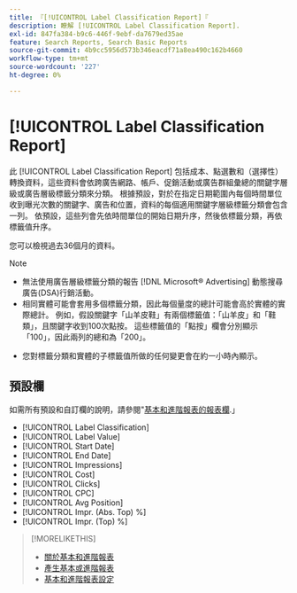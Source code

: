 ```yaml
---
title: 『[!UICONTROL Label Classification Report]『
description: 瞭解 [!UICONTROL Label Classification Report].
exl-id: 847fa384-b9c6-446f-9ebf-da7679ed35ae
feature: Search Reports, Search Basic Reports
source-git-commit: 4b9cc5956d573b346eacdf71a8ea490c162b4660
workflow-type: tm+mt
source-wordcount: '227'
ht-degree: 0%

---
```


# [!UICONTROL Label Classification Report]

此 [!UICONTROL Label Classification Report] 包括成本、點選數和（選擇性）轉換資料，這些資料會依跨廣告網路、帳戶、促銷活動或廣告群組彙總的關鍵字層級或廣告層級標籤分類來分類。 根據預設，對於在指定日期範圍內每個時間單位收到曝光次數的關鍵字、廣告和位置，資料的每個適用關鍵字層級標籤分類會包含一列。 依預設，這些列會先依時間單位的開始日期升序，然後依標籤分類，再依標籤值升序。

您可以檢視過去36個月的資料。

>[!NOTE]
>
>* 無法使用廣告層級標籤分類的報告 [!DNL Microsoft® Advertising] 動態搜尋廣告(DSA)行銷活動。
>* 相同實體可能會套用多個標籤分類，因此每個量度的總計可能會高於實體的實際總計。 例如，假設關鍵字「山羊皮鞋」有兩個標籤值：「山羊皮」和「鞋類」，且關鍵字收到100次點按。 這些標籤值的「點按」欄會分別顯示「100」，因此兩列的總和為「200」。
* 您對標籤分類和實體的子標籤值所做的任何變更會在約一小時內顯示。

## 預設欄

如需所有預設和自訂欄的說明，請參閱&quot;[基本和進階報表的報表欄](basic-advanced-report-columns.md).」

* [!UICONTROL Label Classification]
* [!UICONTROL Label Value]
* [!UICONTROL Start Date]
* [!UICONTROL End Date]
* [!UICONTROL Impressions]
* [!UICONTROL Cost]
* [!UICONTROL Clicks]
* [!UICONTROL CPC]
* [!UICONTROL Avg Position]
* [!UICONTROL Impr. (Abs. Top) %]
* [!UICONTROL Impr. (Top) %]

>[!MORELIKETHIS]
>
>* [關於基本和進階報表](basic-advanced-report-about.md)
>* [產生基本或進階報表](basic-advanced-report-generate.md)
>* [基本和進階報表設定](basic-advanced-report-settings.md)
